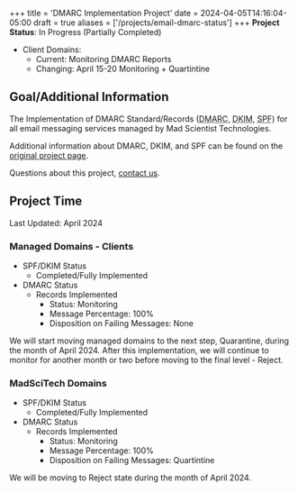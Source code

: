 +++
title = 'DMARC Implementation Project'
date = 2024-04-05T14:16:04-05:00
draft = true
aliases = ['/projects/email-dmarc-status']
+++
**Project Status**: In Progress (Partially Completed)

* Client Domains: 
  * Current: Monitoring DMARC Reports
  * Changing: April 15-20 Monitoring + Quartintine 

## Goal/Additional Information

The Implementation of DMARC Standard/Records (<abbr title="Domain-based Message Authentication, Reporting & Conformance">DMARC</abbr>, <abbr title="DomainKeys Identified Mail">DKIM</abbr>, <abbr title="Sender Policy Framework">SPF</abbr>) for all email messaging services managed by Mad Scientist Technologies.

Additional information about DMARC, DKIM, and SPF can be found on the [original project page](/projects-status/spf-dkim-dmarc-project/).

Questions about this project, [contact us](https://madscitech.com/about/contact/).

## Project Time

Last Updated: April 2024

### Managed Domains - Clients

* SPF/DKIM Status
    * Completed/Fully Implemented
* DMARC Status
    * Records Implemented
        * Status: Monitoring
        * Message Percentage: 100%
        * Disposition on Failing Messages: None

We will start moving managed domains to the next step, Quarantine, during the month of April 2024. After this implementation, we will continue to monitor for another month or two before moving to the final level - Reject.

### MadSciTech Domains

* SPF/DKIM Status
    * Completed/Fully Implemented
* DMARC Status
    * Records Implemented
        * Status: Monitoring
        * Message Percentage: 100%
        * Disposition on Failing Messages: Quartintine

We will be moving to Reject state during the month of April 2024.